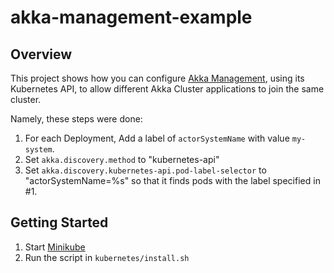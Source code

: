 # akka-management-example

## Overview

This project shows how you can configure [Akka Management](https://github.com/akka/akka-management), using its Kubernetes API,
to allow different Akka Cluster applications to join the same cluster.

Namely, these steps were done:

1) For each Deployment, Add a label of `actorSystemName` with value `my-system`.
2) Set `akka.discovery.method` to "kubernetes-api"
3) Set `akka.discovery.kubernetes-api.pod-label-selector` to "actorSystemName=%s" so that it finds pods with the label specified in #1.

## Getting Started

1) Start [Minikube](https://github.com/kubernetes/minikube)
2) Run the script in `kubernetes/install.sh`
